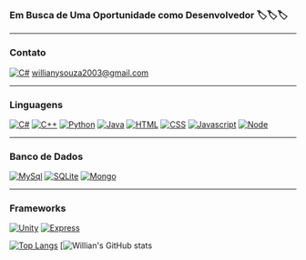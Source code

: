 ### Em Busca de Uma Oportunidade como Desenvolvedor 🏷️🏷️🏷️

<hr>

### Contato 

[![C#](https://img.shields.io/badge/Gmail-D14836?style=for-the-badge&logo=gmail&logoColor=white)](https://github.com/WillianYamakawa/WillianYamakawa) willianysouza2003@gmail.com

<hr>

### Linguagens 

[![C#](https://img.shields.io/badge/C%23-239120?style=for-the-badge&logo=c-sharp&logoColor=white)](https://github.com/WillianYamakawa/WillianYamakawa)
[![C++](https://img.shields.io/badge/C%2B%2B-00599C?style=for-the-badge&logo=c%2B%2B&logoColor=white)](https://github.com/WillianYamakawa/WillianYamakawa)
[![Python](https://img.shields.io/badge/Python-14354C?style=for-the-badge&logo=python&logoColor=white)](https://github.com/WillianYamakawa/WillianYamakawa)
[![Java](https://img.shields.io/badge/Java-ED8B00?style=for-the-badge&logo=java&logoColor=white)](https://github.com/WillianYamakawa/WillianYamakawa)
[![HTML](https://img.shields.io/badge/HTML5-E34F26?style=for-the-badge&logo=html5&logoColor=white)](https://github.com/WillianYamakawa/WillianYamakawa)
[![CSS](https://img.shields.io/badge/CSS3-1572B6?style=for-the-badge&logo=css3&logoColor=white)](https://github.com/WillianYamakawa/WillianYamakawa)
[![Javascript](https://img.shields.io/badge/JavaScript-323330?style=for-the-badge&logo=javascript&logoColor=F7DF1E)](https://github.com/WillianYamakawa/WillianYamakawa)
[![Node](https://img.shields.io/badge/Node.js-43853D?style=for-the-badge&logo=node.js&logoColor=white)](https://github.com/WillianYamakawa/WillianYamakawa)

<hr>

### Banco de Dados 

[![MySql](https://img.shields.io/badge/MySQL-00000F?style=for-the-badge&logo=mysql&logoColor=white)](https://github.com/WillianYamakawa/WillianYamakawa)
[![SQLite](https://img.shields.io/badge/SQLite-07405E?style=for-the-badge&logo=sqlite&logoColor=white)](https://github.com/WillianYamakawa/WillianYamakawa)
[![Mongo](https://img.shields.io/badge/MongoDB-4EA94B?style=for-the-badge&logo=mongodb&logoColor=white)](https://github.com/WillianYamakawa/WillianYamakawa)

<hr>

### Frameworks 

[![Unity](https://img.shields.io/badge/Unity-100000?style=for-the-badge&logo=unity&logoColor=white)](https://github.com/WillianYamakawa/WillianYamakawa)
[![Express](https://img.shields.io/badge/Express.js-404D59?style=for-the-badge)](https://github.com/WillianYamakawa/WillianYamakawa)



[![Top Langs](https://github-readme-stats.vercel.app/api/top-langs/?username=WillianYamakawa&theme=dark)](https://github.com/WillianYamakawa/WillianYamakawa)
[![Willian's GitHub stats](https://github-readme-stats.vercel.app/api?username=WillianYamakawa&show_icons=true&theme=dracula)




